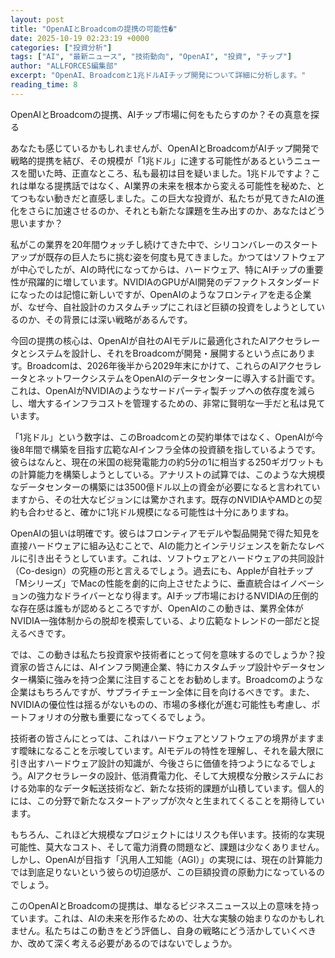 ```yaml
---
layout: post
title: "OpenAIとBroadcomの提携の可能性�"
date: 2025-10-19 02:23:19 +0000
categories: ["投資分析"]
tags: ["AI", "最新ニュース", "技術動向", "OpenAI", "投資", "チップ"]
author: "ALLFORCES編集部"
excerpt: "OpenAI、Broadcomと1兆ドルAIチップ開発について詳細に分析します。"
reading_time: 8
---
```


OpenAIとBroadcomの提携、AIチップ市場に何をもたらすのか？その真意を探る

あなたも感じているかもしれませんが、OpenAIとBroadcomがAIチップ開発で戦略的提携を結び、その規模が「1兆ドル」に達する可能性があるというニュースを聞いた時、正直なところ、私も最初は目を疑いました。1兆ドルですよ？これは単なる提携話ではなく、AI業界の未来を根本から変える可能性を秘めた、とてつもない動きだと直感しました。この巨大な投資が、私たちが見てきたAIの進化をさらに加速させるのか、それとも新たな課題を生み出すのか、あなたはどう思いますか？

私がこの業界を20年間ウォッチし続けてきた中で、シリコンバレーのスタートアップが既存の巨人たちに挑む姿を何度も見てきました。かつてはソフトウェアが中心でしたが、AIの時代になってからは、ハードウェア、特にAIチップの重要性が飛躍的に増しています。NVIDIAのGPUがAI開発のデファクトスタンダードになったのは記憶に新しいですが、OpenAIのようなフロンティアを走る企業が、なぜ今、自社設計のカスタムチップにこれほど巨額の投資をしようとしているのか、その背景には深い戦略があるんです。

今回の提携の核心は、OpenAIが自社のAIモデルに最適化されたAIアクセラレータとシステムを設計し、それをBroadcomが開発・展開するという点にあります。Broadcomは、2026年後半から2029年末にかけて、これらのAIアクセラレータとネットワークシステムをOpenAIのデータセンターに導入する計画です。これは、OpenAIがNVIDIAのようなサードパーティ製チップへの依存度を減らし、増大するインフラコストを管理するための、非常に賢明な一手だと私は見ています。

「1兆ドル」という数字は、このBroadcomとの契約単体ではなく、OpenAIが今後8年間で構築を目指す広範なAIインフラ全体の投資額を指しているようです。彼らはなんと、現在の米国の総発電能力の約5分の1に相当する250ギガワットもの計算能力を構築しようとしている。アナリストの試算では、このような大規模なデータセンターの構築には3500億ドル以上の資金が必要になると言われていますから、その壮大なビジョンには驚かされます。既存のNVIDIAやAMDとの契約も合わせると、確かに1兆ドル規模になる可能性は十分にありますね。

OpenAIの狙いは明確です。彼らはフロンティアモデルや製品開発で得た知見を直接ハードウェアに組み込むことで、AIの能力とインテリジェンスを新たなレベルに引き出そうとしています。これは、ソフトウェアとハードウェアの共同設計（Co-design）の究極の形と言えるでしょう。過去にも、Appleが自社チップ「Mシリーズ」でMacの性能を劇的に向上させたように、垂直統合はイノベーションの強力なドライバーとなり得ます。AIチップ市場におけるNVIDIAの圧倒的な存在感は誰もが認めるところですが、OpenAIのこの動きは、業界全体がNVIDIA一強体制からの脱却を模索している、より広範なトレンドの一部だと捉えるべきです。

では、この動きは私たち投資家や技術者にとって何を意味するのでしょうか？投資家の皆さんには、AIインフラ関連企業、特にカスタムチップ設計やデータセンター構築に強みを持つ企業に注目することをお勧めします。Broadcomのような企業はもちろんですが、サプライチェーン全体に目を向けるべきです。また、NVIDIAの優位性は揺るがないものの、市場の多様化が進む可能性も考慮し、ポートフォリオの分散も重要になってくるでしょう。

技術者の皆さんにとっては、これはハードウェアとソフトウェアの境界がますます曖昧になることを示唆しています。AIモデルの特性を理解し、それを最大限に引き出すハードウェア設計の知識が、今後さらに価値を持つようになるでしょう。AIアクセラレータの設計、低消費電力化、そして大規模な分散システムにおける効率的なデータ転送技術など、新たな技術的課題が山積しています。個人的には、この分野で新たなスタートアップが次々と生まれてくることを期待しています。

もちろん、これほど大規模なプロジェクトにはリスクも伴います。技術的な実現可能性、莫大なコスト、そして電力消費の問題など、課題は少なくありません。しかし、OpenAIが目指す「汎用人工知能（AGI）」の実現には、現在の計算能力では到底足りないという彼らの切迫感が、この巨額投資の原動力になっているのでしょう。

このOpenAIとBroadcomの提携は、単なるビジネスニュース以上の意味を持っています。これは、AIの未来を形作るための、壮大な実験の始まりなのかもしれません。私たちはこの動きをどう評価し、自身の戦略にどう活かしていくべきか、改めて深く考える必要があるのではないでしょうか。

